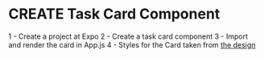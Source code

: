 # CREATE Task Card Component
1 - Create a project at Expo
2 - Create a task card component
3 - Import and render the card in App.js
4 - Styles for the Card taken from [the design](https://www.figma.com/file/QaMM0a7geQTACcUgqt5tZQ/React-Native-Test?node-id=0%3A1&mode=dev)
